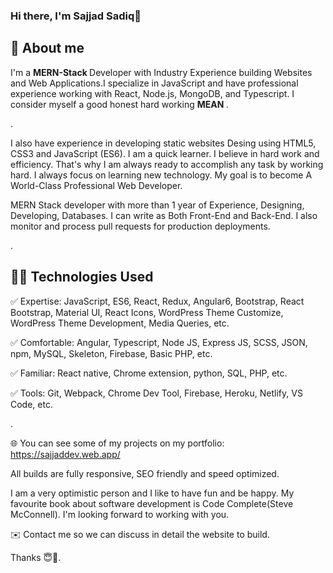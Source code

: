 ### Hi there, I'm Sajjad Sadiq👋

<h2> 📖 About me </h2>
I'm a <strong> MERN-Stack </strong> Developer with Industry Experience building Websites and Web Applications.I specialize in JavaScript and have professional experience working with React, Node.js, MongoDB, and Typescript. I consider myself a good honest hard working <strong> MEAN </strong>.

.

I also have experience in developing static websites Desing using HTML5, CSS3 and JavaScript (ES6). I am a quick learner. I believe in hard work and efficiency. That's why I am always ready to accomplish any task by working hard. I always focus on learning new technology. My goal is to become A World-Class Professional Web Developer.

MERN Stack developer with more than 1 year of Experience, Designing, Developing, Databases. I can write as Both Front-End and Back-End. I also monitor and process pull requests for production deployments.

.

👨‍💻 Technologies Used
--------------------

✅ Expertise: JavaScript, ES6, React, Redux, Angular6, Bootstrap, React Bootstrap, Material UI, React Icons, WordPress Theme Customize, WordPress Theme Development, Media Queries, etc.

✅ Comfortable: Angular, Typescript, Node JS, Express JS, SCSS, JSON, npm, MySQL, Skeleton, Firebase, Basic PHP, etc.

✅ Familiar: React native, Chrome extension, python, SQL, PHP, etc.

✅ Tools: Git, Webpack, Chrome Dev Tool, Firebase, Heroku, Netlify, VS Code, etc.

.

🌐 You can see some of my projects on my portfolio: https://sajjaddev.web.app/


All builds are fully responsive, SEO friendly and speed optimized.

I am a very optimistic person and I like to have fun and be happy. My favourite book about software development is Code Complete(Steve McConnell). I'm looking forward to working with you.

✉️ Contact me so we can discuss in detail the website to build.

Thanks 😇🙏.



